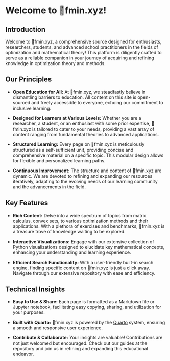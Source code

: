 # Welcome to 💎fmin.xyz!

## Introduction

Welcome to 💎fmin.xyz, a comprehensive source designed for enthusiasts, researchers, students, and advanced school practitioners in the fields of optimization and mathematical theory! This platform is diligently crafted to serve as a reliable companion in your journey of acquiring and refining knowledge in optimization theory and methods.

## Our Principles
- **Open Education for All:** At 💎fmin.xyz, we steadfastly believe in dismantling barriers to education. All content on this site is open-sourced and freely accessible to everyone, echoing our commitment to inclusive learning.

- **Designed for Learners at Various Levels:** Whether you are a researcher, a student, or an enthusiast with some prior expertise, 💎fmin.xyz is tailored to cater to your needs, providing a vast array of content ranging from fundamental theories to advanced applications.

- **Structured Learning:** Every page on 💎fmin.xyz is meticulously structured as a self-sufficient unit, providing concise and comprehensive material on a specific topic. This modular design allows for flexible and personalized learning paths.

- **Continuous Improvement:** The structure and content of 💎fmin.xyz are dynamic. We are devoted to refining and expanding our resources iteratively, adapting to the evolving needs of our learning community and the advancements in the field.

## Key Features
- **Rich Content:** Delve into a wide spectrum of topics from matrix calculus, convex sets, to various optimization methods and their applications. With a plethora of exercises and benchmarks, 💎fmin.xyz is a treasure trove of knowledge waiting to be explored.

- **Interactive Visualizations:** Engage with our extensive collection of Python visualizations designed to elucidate key mathematical concepts, enhancing your understanding and learning experience.

- **Efficient Search Functionality:** With a user-friendly built-in search engine, finding specific content on 💎fmin.xyz is just a click away. Navigate through our extensive repository with ease and efficiency.

## Technical Insights
- **Easy to Use & Share:** Each page is formatted as a Markdown file or Jupyter notebook, facilitating easy copying, sharing, and utilization for your purposes.

- **Built with Quarto:** 💎fmin.xyz is powered by the [Quarto](https://quarto.org) system, ensuring a smooth and responsive user experience.

- **Contribute & Collaborate:** Your insights are valuable! Contributions are not just welcomed but encouraged. Check out our guides at the repository and join us in refining and expanding this educational endeavor.